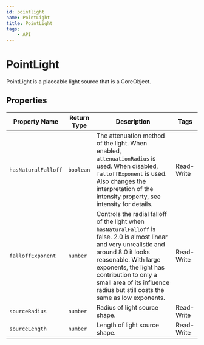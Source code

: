 ```yaml
---
id: pointlight
name: PointLight
title: PointLight
tags:
    - API
---
```


# PointLight

PointLight is a placeable light source that is a CoreObject.

## Properties

| Property Name | Return Type | Description | Tags |
| -------- | ----------- | ----------- | ---- |
| `hasNaturalFalloff` | `boolean` | The attenuation method of the light. When enabled, `attenuationRadius` is used. When disabled, `falloffExponent` is used. Also changes the interpretation of the intensity property, see intensity for details. | Read-Write |
| `falloffExponent` | `number` | Controls the radial falloff of the light when `hasNaturalFalloff` is false. 2.0 is almost linear and very unrealistic and around 8.0 it looks reasonable. With large exponents, the light has contribution to only a small area of its influence radius but still costs the same as low exponents. | Read-Write |
| `sourceRadius` | `number` | Radius of light source shape. | Read-Write |
| `sourceLength` | `number` | Length of light source shape. | Read-Write |
